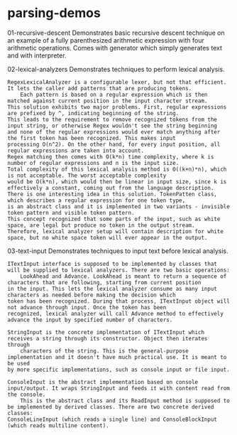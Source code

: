# parsing-demos

01-recursive-descent
    Demonstrates basic recursive descent technique on an example of a fully parenthesized arithmetic expression with four arithmetic operations.
    Comes with generator which simply generates text and with interpreter.

02-lexical-analyzers
    Demonstrates techniques to perform lexical analysis.
    
    RegexLexicalAnalyzer is a configurable lexer, but not that efficient. It lets the caller add patterns that are producing tokens.
        Each pattern is based on a regular expression which is then matched against current position in the input character stream.
	This solution exhibits two major problems. First, regular expressions are prefixed by ^, indicating beginning of the string.
	This leads to the requirement to remove recognized tokens from the input string, or otherwise Regex wouldn't see the string beginning
	and none of the regular expressions would ever match anything after the first token has been recognized. This makes input
	processing O(n^2). On the other hand, for every input position, all regular expressions are taken into account.
	Regex matching then comes with O(k*n) time complexity, where k is number of regular expressions and n is the input size.
	Total complexity of this lexical analysis method is O((k+n)*n), which is not acceptable. The worst acceptable complexity 
	would be O(k*n), which would then be linear in input size, since k is effectively a constant, coming out from the language description.
	There is one interesting idea in this solution. TokenPatten class, which describes a regular expression for one token type,
	is an abstract class and it is implemented in two variants - invisible token pattern and visible token pattern.
	This concept recognized that some parts of the input, such as white space, are legal but produce no token in the output stream.
	Therefore, lexical analyzer setup will contain description for white space, but no white space token will ever appear in the output.
	
03-text-input
    Demonstrates techniques to input text before lexical analysis.
    
    ITextInput interface is supposed to be implemented by classes that will be supplied to lexical analyzers. There are two basic operations:
        LookAhead and Advance. LookAhead is meant to return a sequence of characters that are following, starting from current position 
	in the input. This lets the lexical analyzer consume as many input characters as needed before making the decision which 
	token has been recognized. During that process, ITextInput object will not advance through input. Once the token has been
	recognized, lexical analyzer will call Advance method to effectively advance the input by specified number of characters.
	
    StringInput is the concrete implementation of ITextInput which receives a string through its constructor. Object then iterates through
        characters of the string. This is the general-purpose implementation and it doesn't have much practical use. It is meant to be used
	by more specific implementations, such as console input or file input.
	
    ConsoleInput is the abstract implementation based on console input/output. It wraps StringInput and feeds it with content read from the console.
        This is the abstract class and its ReadInput method is supposed to be implemented by derived classes. There are two concrete derived classes:
	ConsoleLineInput (which reads a single line) and ConsoleBlockInput (which reads multiline content).